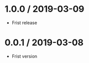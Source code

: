 1.0.0 / 2019-03-09
===================

  * Frist release
  
0.0.1 / 2019-03-08
===================

  * Frist version